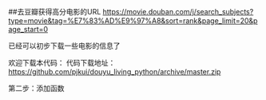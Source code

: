 ##去豆瓣获得高分电影的URL
https://movie.douban.com/j/search_subjects?type=movie&tag=%E7%83%AD%E9%97%A8&sort=rank&page_limit=20&page_start=0

已经可以初步下载一些电影的信息了

欢迎下载本代码：
代码下载地址： https://github.com/pjkui/douyu_living_python/archive/master.zip

第二步：添加函数
